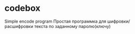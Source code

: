 # codebox
Simple encode program
Простая программка для шифровки/расшифровки текста по заданному паролю(ключу)
